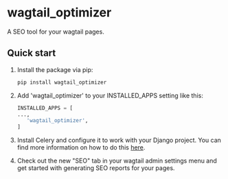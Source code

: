 wagtail_optimizer
================

A SEO tool for your wagtail pages.

Quick start
-----------

1. Install the package via pip:

   ```bash
   pip install wagtail_optimizer
   ```

2. Add 'wagtail_optimizer' to your INSTALLED_APPS setting like this:

    ```python
    INSTALLED_APPS = [
    ...,
       'wagtail_optimizer',
    ]
    ```

3. Install Celery and configure it to work with your Django project.
   You can find more information on how to do this [here](http://docs.celeryproject.org/en/latest/django/index.html).

4. Check out the new "SEO" tab in your wagtail admin settings menu and get started with generating SEO reports for your pages.
